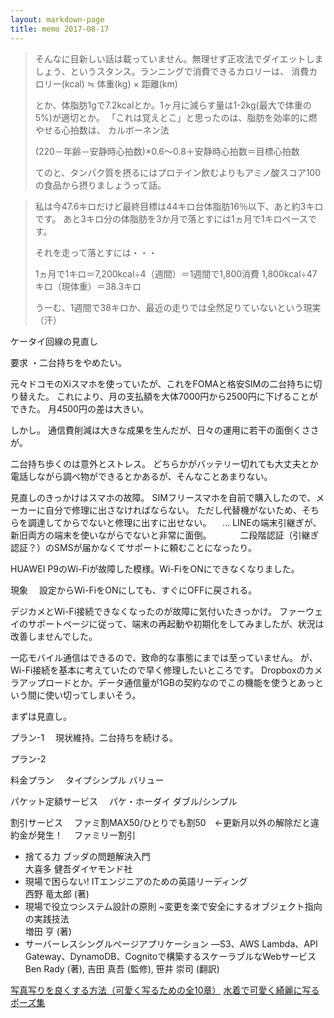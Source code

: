 ```yaml
---
layout: markdown-page
title: memo 2017-08-17
---
```


> そんなに目新しい話は載っていません。無理せず正攻法でダイエットしましょう、というスタンス。ランニングで消費できるカロリーは、
> 消費カロリー(kcal) ≒ 体重(kg) × 距離(km)
> 
> とか、体脂肪1gで7.2kcalとか。1ヶ月に減らす量は1-2kg(最大で体重の5%)が適切とか。
>  「これは覚えとこ」と思ったのは、脂肪を効率的に燃やせる心拍数は、
> カルボーネン法
> 
> (220－年齢－安静時心拍数)×0.6～0.8＋安静時心拍数＝目標心拍数
> 
> てのと、タンパク質を摂るにはプロテイン飲むよりもアミノ酸スコア100の食品から摂りましょうって話。 










> 私は今47.6キロだけど最終目標は44キロ台体脂肪16％以下、あと約3キロです。
> あと3キロ分の体脂肪を3か月で落とすには1ヵ月で1キロペースです。
> 
> それを走って落とすには・・・
> 
> 1ヵ月で1キロ＝7,200kcal÷4（週間）＝1週間で1,800消費
> 1,800kcal÷47キロ（現体重）＝38.3キロ
> 
>  うーむ、1週間で38キロか、最近の走りでは全然足りていないという現実（汗）




















ケータイ回線の見直し

要求
・二台持ちをやめたい。

元々ドコモのXiスマホを使っていたが、これをFOMAと格安SIMの二台持ちに切り替えた。
これにより、月の支払額を大体7000円から2500円に下げることができた。
月4500円の差は大きい。

しかし。
通信費削減は大きな成果を生んだが、日々の運用に若干の面倒くささが。

二台持ち歩くのは意外とストレス。
どちらかがバッテリー切れても大丈夫とか電話しながら調べ物ができるとかあるが、そんなことあまりない。

見直しのきっかけはスマホの故障。
SIMフリースマホを自前で購入したので、メーカーに自分で修理に出さなければならない。
ただし代替機がないため、そちらを調達してからでないと修理に出すに出せない。
　... LINEの端末引継ぎが、新旧両方の端末を使いながらでないと非常に面倒。
　　　二段階認証（引継ぎ認証？）のSMSが届かなくてサポートに頼むことになったり。



HUAWEI P9のWi-Fiが故障した模様。Wi-FiをONにできなくなりました。

現象
　設定からWi-FiをONにしても、すぐにOFFに戻される。

デジカメとWi-Fi接続できなくなったのが故障に気付いたきっかけ。
ファーウェイのサポートページに従って、端末の再起動や初期化をしてみましたが、状況は改善しませんでした。

一応モバイル通信はできるので、致命的な事態にまでは至っていません。
が、Wi-Fi接続を基本に考えていたので早く修理したいところです。
Dropboxのカメラアップロードとか。データ通信量が1GBの契約なのでこの機能を使うとあっという間に使い切ってしまいそう。



まずは見直し。

プラン-1
　現状維持。二台持ちを続ける。

プラン-2
　



料金プラン
　タイプシンプル バリュー

パケット定額サービス
　パケ・ホーダイ ダブル/シンプル

割引サービス
　ファミ割MAX50/ひとりでも割50　←更新月以外の解除だと違約金が発生！
　ファミリー割引



- 捨てる力 ブッダの問題解決入門<br>大喜多 健吾ダイヤモンド社
- 現場で困らない! ITエンジニアのための英語リーディング<br>西野 竜太郎   (著) 
- 現場で役立つシステム設計の原則 ~変更を楽で安全にするオブジェクト指向の実践技法<br>増田 亨   (著) 
- サーバーレスシングルページアプリケーション ―S3、AWS Lambda、API Gateway、DynamoDB、Cognitoで構築するスケーラブルなWebサービス<br>Ben Rady (著),    吉田 真吾   (監修),    笹井 崇司   (翻訳) 



[写真写りを良くする方法（可愛く写るための全10章）](http://photo.nyanta.jp/GoodPicture.html)
[水着で可愛く綺麗に写るポーズ集](http://photo.nyanta.jp/beachpose.html)

